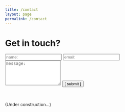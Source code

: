 ```yaml
---
title: /contact
layout: page
permalink: /contact
---
```


# Get in touch?

<form>
  <input type="text" id="name" name="name" placeholder="name:" autocomplete="off">
  <input type="text" id="email" name="email" placeholder="email:" autocomplete="off">
  <textarea rows="5" id="message" name="message" placeholder="message:" autocomplete="off"></textarea>
  <input type="submit" value="[ submit ]" onclick="msg()">
</form>

<br /><br />(Under construction...)

<script >
  function msg(){  
    alert("Hello D...");  
  }   
</script>
<script src="{{ site.baseurl }}{% link assets/js/script.js %}" </script>
